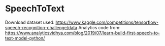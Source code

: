 # SpeechToText
Download dataset used: https://www.kaggle.com/competitions/tensorflow-speech-recognition-challenge/data
Analytics code from: https://www.analyticsvidhya.com/blog/2019/07/learn-build-first-speech-to-text-model-python/
